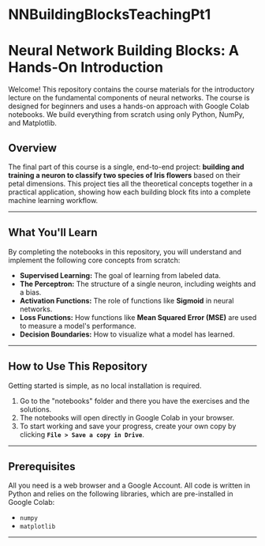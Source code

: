 # NNBuildingBlocksTeachingPt1

# Neural Network Building Blocks: A Hands-On Introduction 

Welcome! This repository contains the course materials for the introductory lecture on the fundamental components of neural networks. The course is designed for beginners and uses a hands-on approach with Google Colab notebooks. We build everything from scratch using only Python, NumPy, and Matplotlib.

## Overview

The final part of this course is a single, end-to-end project: **building and training a neuron to classify two species of Iris flowers** based on their petal dimensions. This project ties all the theoretical concepts together in a practical application, showing how each building block fits into a complete machine learning workflow.

---

## What You'll Learn

By completing the notebooks in this repository, you will understand and implement the following core concepts from scratch:

-   **Supervised Learning:** The goal of learning from labeled data.
-   **The Perceptron:** The structure of a single neuron, including weights and a bias.
-   **Activation Functions:** The role of functions like **Sigmoid** in neural networks.
-   **Loss Functions:** How functions like **Mean Squared Error (MSE)** are used to measure a model's performance.
-   **Decision Boundaries:** How to visualize what a model has learned.

---

## How to Use This Repository

Getting started is simple, as no local installation is required.

1.  Go to the "notebooks" folder and there you have the exercises and the solutions.
2.  The notebooks will open directly in Google Colab in your browser.
3.  To start working and save your progress, create your own copy by clicking **`File > Save a copy in Drive`**.

---

## Prerequisites

All you need is a web browser and a Google Account. All code is written in Python and relies on the following libraries, which are pre-installed in Google Colab:
-   `numpy`
-   `matplotlib`

---
